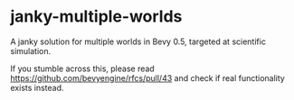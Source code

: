 # janky-multiple-worlds
A janky solution for multiple worlds in Bevy 0.5, targeted at scientific simulation.

If you stumble across this, please read https://github.com/bevyengine/rfcs/pull/43 and check if real functionality exists instead.
